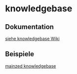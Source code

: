 # knowledgebase
## Dokumentation
[siehe knowledgebase Wiki](../../wiki)
## Beispiele
[mainzed knowledgebase](http://labeling.i3mainz.hs-mainz.de/mainzedknowledgebase/filter/)
